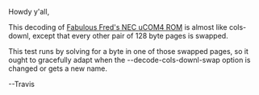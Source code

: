 Howdy y'all,

This decoding of [Fabulous Fred's NEC uCOM4
ROM](https://seanriddle.com/necucom4.html) is almost like cols-downl,
except that every other pair of 128 byte pages is swapped.

This test runs by solving for a byte in one of those swapped pages, so
it ought to gracefully adapt when the --decode-cols-downl-swap option
is changed or gets a new name.

--Travis
